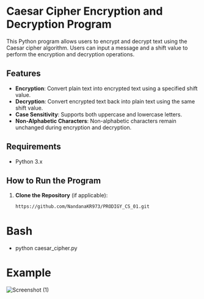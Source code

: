 # Caesar Cipher Encryption and Decryption Program

This Python program allows users to encrypt and decrypt text using the Caesar cipher algorithm. Users can input a message and a shift value to perform the encryption and decryption operations.

## Features

- **Encryption**: Convert plain text into encrypted text using a specified shift value.
- **Decryption**: Convert encrypted text back into plain text using the same shift value.
- **Case Sensitivity**: Supports both uppercase and lowercase letters.
- **Non-Alphabetic Characters**: Non-alphabetic characters remain unchanged during encryption and decryption.

## Requirements

- Python 3.x

## How to Run the Program

1. **Clone the Repository** (if applicable):
   ```bash
   https://github.com/NandanaKR973/PRODIGY_CS_01.git

# Bash
- python caesar_cipher.py

# Example 

![Screenshot (1)](https://github.com/user-attachments/assets/0e48c3ce-fd95-463a-afa1-47904c245901)
